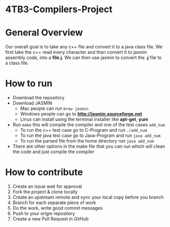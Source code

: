 # 4TB3-Compilers-Project

# General Overview
  Our overall goal is to take any c++ file and convert it to a java class file. We first take the c++ read every character and then convert it to jasmin assembly code, into a **file.j**. We can then use jasmin to convert the **.j** file to a class file.

# How to run
  - Download the repository
  - Download JASMIN
    - Mac people can run ``brew jasmin``
    - Windows people can go to **http://jasmin.sourceforge.net**
    - Linux can install using the terminal installer like **apt-get**, **yum**
  - Run ``make`` this will compile the compiler and one of the test cases ``add_num``
    - To run the c++ test case go to C-Program and run ``./add_num``
    - To run the java test case go to Java-Program and run ``java add_num``
    - To run the parsed file from the home directory run ``java add_num``
  - There are other options in the make file that you can run which will clean the code and just compile the compiler

# How to contribute
  1. Create an issue wait for approval
  2. Fork the project & clone locally
  3. Create an upstream remote and sync your local copy before you branch
  4. Branch for each separate piece of work
  5. Do the work, write good commit messages
  6. Push to your origin repository
  7. Create a new Pull Request in GitHub

